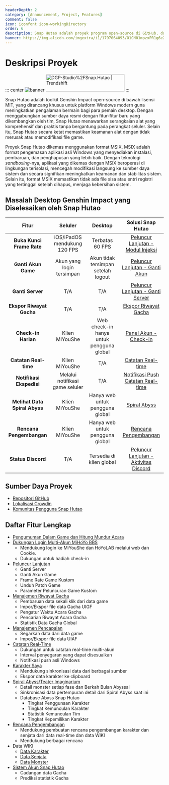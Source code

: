 ```yaml
---
headerDepth: 2
category: [Announcement, Project, Features]
comment: false
icon: iconfont icon-workingDirectory
order: 6
description: Snap Hutao adalah proyek program open-source di GitHub, dan kami sangat menghargai kolaborasi dari komunitas untuk menjaga agar proyek ini tetap dinamis.
banner: https://img.alicdn.com/imgextra/i1/1797064093/O1CN01mpzxPR1g6e22IjFMh_!!1797064093.png
---
```


# Deskripsi Proyek

::: center
![banner](https://img.alicdn.com/imgextra/i3/1797064093/O1CN01eHCaOA1g6e2ZLa3PA_!!1797064093.png_.webp)
<a href="https://trendshift.io/repositories/2009" target="_blank"><img src="https://trendshift.io/api/badge/repositories/2009" alt="DGP-Studio%2FSnap.Hutao | Trendshift" style="width: 250px; height: 55px;" width="250" height="55"/></a>
:::

Snap Hutao adalah toolkit Genshin Impact open-source di bawah lisensi MIT, yang dirancang khusus untuk platform Windows modern guna meningkatkan pengalaman bermain bagi para pemain desktop. Dengan menggabungkan sumber daya resmi dengan fitur-fitur baru yang dikembangkan oleh tim, Snap Hutao menawarkan serangkaian alat yang komprehensif dan praktis tanpa bergantung pada perangkat seluler. Selain itu, Snap Hutao secara ketat memastikan keamanan alat dengan tidak merusak atau memodifikasi file game.

Proyek Snap Hutao dikemas menggunakan format MSIX. MSIX adalah format pengemasan aplikasi asli Windows yang menyediakan instalasi, pembaruan, dan penghapusan yang lebih baik. Dengan teknologi *sandboxing*-nya, aplikasi yang dikemas dengan MSIX beroperasi di lingkungan terisolasi, mencegah modifikasi langsung ke sumber daya sistem dan secara signifikan meningkatkan keamanan dan stabilitas sistem. Selain itu, format MSIX memastikan tidak ada file sisa atau entri registri yang tertinggal setelah dihapus, menjaga kebersihan sistem.

## Masalah Desktop Genshin Impact yang Diselesaikan oleh Snap Hutao

| Fitur | Seluler | Desktop | Solusi Snap Hutao |
| :---: | :---: | :---: | :---: |
| **Buka Kunci Frame Rate** | iOS/iPadOS mendukung 120 FPS | Terbatas 60 FPS | [Peluncur Lanjutan - Modul Injeksi](features/game-launcher.md#game-frame-rate-settings) |
| **Ganti Akun Game** | Akun yang login tersimpan | Akun tidak tersimpan setelah logout | [Peluncur Lanjutan - Ganti Akun](features/game-launcher.md#account-saving) |
| **Ganti Server** | T/A | T/A | [Peluncur Lanjutan - Ganti Server](features/game-launcher.md) |
| **Ekspor Riwayat Gacha** | T/A | T/A | [Ekspor Riwayat Gacha](features/wish-export.md) |
| **Check-in Harian** | Klien MiYouShe | Web check-in hanya untuk pengguna global | [Panel Akun - Check-in](features/mhy-account-switch.md) |
| **Catatan Real-time** | Klien MiYouShe | T/A | [Catatan Real-time](features/real-time-notes.md) |
| **Notifikasi Ekspedisi** | Melalui notifikasi game seluler | T/A | [Notifikasi Push Catatan Real-time](features/real-time-notes.md) |
| **Melihat Data Spiral Abyss** | Klien MiYouShe | Hanya web untuk pengguna global | [Spiral Abyss](features/hutao-API.md) |
| **Rencana Pengembangan** | Klien MiYouShe | Hanya web untuk pengguna global | [Rencana Pengembangan](features/develop-plan.md#development-plan) |
| **Status Discord** | T/A | Tersedia di klien global | [Peluncur Lanjutan - Aktivitas Discord](features/game-launcher.md#advanced-launcher) |

## Sumber Daya Proyek

- [Repositori GitHub](https://github.com/DGP-Studio/Snap.Hutao)
- [Lokalisasi Crowdin](https://translate.hut.ao/)
- [Komunitas Pengguna Snap Hutao](community.md)

## Daftar Fitur Lengkap

- [Pengumuman Dalam Game dan Hitung Mundur Acara](features/dashboard.md)
- [Dukungan Login Multi-Akun MiHoYo BBS](features/mhy-account-switch.md)
  - Mendukung login ke MiYouShe dan HoYoLAB melalui web dan Cookie.
  - Dukungan untuk hadiah check-in
- [Peluncur Lanjutan](features/game-launcher.md)
  - Ganti Server
  - Ganti Akun Game
  - Frame Rate Game Kustom
  - Unduh Patch Game
  - Parameter Peluncuran Game Kustom
- [Manajemen Riwayat Gacha](features/wish-export.md)
  - Pembaruan data sekali klik dari data game
  - Impor/Ekspor file data Gacha UIGF
  - Pengatur Waktu Acara Gacha
  - Pencarian Riwayat Acara Gacha
  - Statistik Data Gacha Global
- [Manajemen Pencapaian](features/achievements.md)
  - Segarkan data dari data game
  - Impor/Ekspor file data UIAF
- [Catatan Real-Time](features/real-time-notes.md)
  - Dukungan untuk catatan real-time multi-akun
  - Interval penyegaran yang dapat disesuaikan
  - Notifikasi push asli Windows
- [Karakter Saya](features/character-data.md)
  - Mendukung sinkronisasi data dari berbagai sumber
  - Ekspor data karakter ke clipboard
- [Spiral Abyss/Teater Imaginarium](features/hutao-API.md)
  - Detail monster setiap fase dan Berkah Bulan Abyssal
  - Sinkronisasi data pertempuran detail dari Spiral Abyss saat ini
  - Database Abyss Snap Hutao
    - Tingkat Penggunaan Karakter
    - Tingkat Kemunculan Karakter
    - Statistik Kemunculan Tim
    - Tingkat Kepemilikan Karakter
- [Rencana Pengembangan](features/develop-plan.md)
  - Mendukung pembuatan rencana pengembangan karakter dan senjata dari data real-time dan data WIKI
  - Mendukung berbagai rencana
- Data WIKI
  - [Data Karakter](features/character-wiki.md)
  - [Data Senjata](features/weapon-wiki.md)
  - [Data Monster](features/monster-wiki.md)
- [Sistem Akun Snap Hutao](features/hutao-settings.md#snap-hutao-account)
  - Cadangan data Gacha
  - Prediksi statistik Gacha